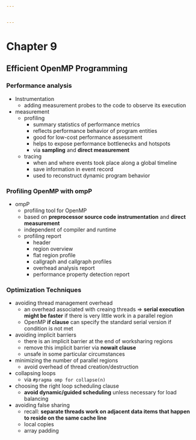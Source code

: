 ```yaml
---


---
```


<h1 id="chapter-9">Chapter 9</h1>
<h2 id="efficient-openmp-programming">Efficient OpenMP Programming</h2>
<h3 id="performance-analysis">Performance analysis</h3>
<ul>
<li>Instrumentation
<ul>
<li>adding measurement probes to the code to observe its execution</li>
</ul>
</li>
<li>measurement
<ul>
<li>profiling
<ul>
<li>summary statistics of performance metrics</li>
<li>reflects performance behavior of program entities</li>
<li>good for low-cost performance assessment</li>
<li>helps to expose performance bottlenecks and hotspots</li>
<li>via <strong>sampling</strong> and <strong>direct measurement</strong></li>
</ul>
</li>
<li>tracing
<ul>
<li>when and where events took place along a global timeline</li>
<li>save information in event record</li>
<li>used to reconstruct dynamic program behavior</li>
</ul>
</li>
</ul>
</li>
</ul>
<h3 id="profiling-openmp-with-ompp">Profiling OpenMP with ompP</h3>
<ul>
<li>ompP
<ul>
<li>profiling tool for OpenMP</li>
<li>based on <strong>preprocessor source code instrumentation</strong> and <strong>direct measurement</strong></li>
<li>independent of compiler and runtime</li>
<li>profiling report
<ul>
<li>header</li>
<li>region overview</li>
<li>flat region profile</li>
<li>callgraph and callgraph profiles</li>
<li>overhead analysis report</li>
<li>performance property detection report</li>
</ul>
</li>
</ul>
</li>
</ul>
<h3 id="optimization-techniques">Optimization Techniques</h3>
<ul>
<li>avoiding thread management overhead
<ul>
<li>an overhead associated with creaing threads =&gt; <strong>serial execution might be faster</strong> if there is very little work in a parallel region</li>
<li>OpenMP <strong>if clause</strong> can specify the standard serial version if condition is not met</li>
</ul>
</li>
<li>avoiding implicit barriers
<ul>
<li>there is an implicit barrier at the end of worksharing regions</li>
<li>remove this implicit barrier via <strong>nowait clause</strong></li>
<li>unsafe in some particular circumstances</li>
</ul>
</li>
<li>minimizing the number of parallel regions
<ul>
<li>avoid overhead of thread creation/destruction</li>
</ul>
</li>
<li>collapsing loops
<ul>
<li>via <code>#pragma omp for collapse(n)</code></li>
</ul>
</li>
<li>choosing the right loop scheduling clause
<ul>
<li><strong>avoid dynamic/guided scheduling</strong> unless necessary for load balancing</li>
</ul>
</li>
<li>avoiding false sharing
<ul>
<li>recall: <strong>separate threads work on adjacent data items that happen to reside on the same cache line</strong></li>
<li>local copies</li>
<li>array padding</li>
</ul>
</li>
</ul>

